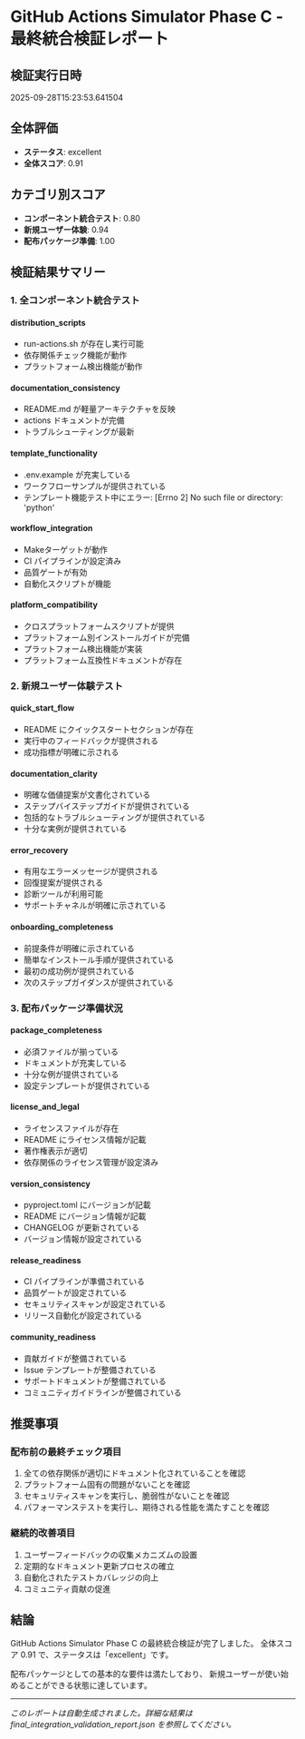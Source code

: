 # GitHub Actions Simulator Phase C - 最終統合検証レポート

## 検証実行日時
2025-09-28T15:23:53.641504

## 全体評価
- **ステータス**: excellent
- **全体スコア**: 0.91

## カテゴリ別スコア
- **コンポーネント統合テスト**: 0.80
- **新規ユーザー体験**: 0.94
- **配布パッケージ準備**: 1.00

## 検証結果サマリー

### 1. 全コンポーネント統合テスト

#### distribution_scripts
- run-actions.sh が存在し実行可能
- 依存関係チェック機能が動作
- プラットフォーム検出機能が動作

#### documentation_consistency
- README.md が軽量アーキテクチャを反映
- actions ドキュメントが完備
- トラブルシューティングが最新

#### template_functionality
- .env.example が充実している
- ワークフローサンプルが提供されている
- テンプレート機能テスト中にエラー: [Errno 2] No such file or directory: 'python'

#### workflow_integration
- Makeターゲットが動作
- CI パイプラインが設定済み
- 品質ゲートが有効
- 自動化スクリプトが機能

#### platform_compatibility
- クロスプラットフォームスクリプトが提供
- プラットフォーム別インストールガイドが完備
- プラットフォーム検出機能が実装
- プラットフォーム互換性ドキュメントが存在

### 2. 新規ユーザー体験テスト

#### quick_start_flow
- README にクイックスタートセクションが存在
- 実行中のフィードバックが提供される
- 成功指標が明確に示される

#### documentation_clarity
- 明確な価値提案が文書化されている
- ステップバイステップガイドが提供されている
- 包括的なトラブルシューティングが提供されている
- 十分な実例が提供されている

#### error_recovery
- 有用なエラーメッセージが提供される
- 回復提案が提供される
- 診断ツールが利用可能
- サポートチャネルが明確に示されている

#### onboarding_completeness
- 前提条件が明確に示されている
- 簡単なインストール手順が提供されている
- 最初の成功例が提供されている
- 次のステップガイダンスが提供されている

### 3. 配布パッケージ準備状況

#### package_completeness
- 必須ファイルが揃っている
- ドキュメントが充実している
- 十分な例が提供されている
- 設定テンプレートが提供されている

#### license_and_legal
- ライセンスファイルが存在
- README にライセンス情報が記載
- 著作権表示が適切
- 依存関係のライセンス管理が設定済み

#### version_consistency
- pyproject.toml にバージョンが記載
- README にバージョン情報が記載
- CHANGELOG が更新されている
- バージョン情報が設定されている

#### release_readiness
- CI パイプラインが準備されている
- 品質ゲートが設定されている
- セキュリティスキャンが設定されている
- リリース自動化が設定されている

#### community_readiness
- 貢献ガイドが整備されている
- Issue テンプレートが整備されている
- サポートドキュメントが整備されている
- コミュニティガイドラインが整備されている


## 推奨事項

### 配布前の最終チェック項目
1. 全ての依存関係が適切にドキュメント化されていることを確認
2. プラットフォーム固有の問題がないことを確認
3. セキュリティスキャンを実行し、脆弱性がないことを確認
4. パフォーマンステストを実行し、期待される性能を満たすことを確認

### 継続的改善項目
1. ユーザーフィードバックの収集メカニズムの設置
2. 定期的なドキュメント更新プロセスの確立
3. 自動化されたテストカバレッジの向上
4. コミュニティ貢献の促進

## 結論
GitHub Actions Simulator Phase C の最終統合検証が完了しました。
全体スコア 0.91 で、ステータスは「excellent」です。

配布パッケージとしての基本的な要件は満たしており、
新規ユーザーが使い始めることができる状態に達しています。

---
*このレポートは自動生成されました。詳細な結果は final_integration_validation_report.json を参照してください。*

